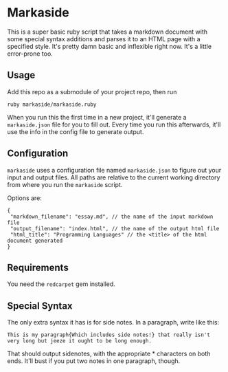 Markaside
=========

This is a super basic ruby script that takes a markdown document with some special syntax additions and parses it to an HTML page with a specified style. It's pretty damn basic and inflexible right now. It's a little error-prone too.

Usage
-----

Add this repo as a submodule of your project repo, then run

	ruby markaside/markaside.ruby

When you run this the first time in a new project, it'll generate a `markaside.json` file for you to fill out. Every time you run this afterwards, it'll use the info in the config file to generate output.

Configuration
-------------

`markaside` uses a configuration file named `markaside.json` to figure out your input and output files. All paths are relative to the current working directory from where you run the `markaside` script.

Options are:

    {
     "markdown_filename": "essay.md", // the name of the input markdown file
     "output_filename": "index.html", // the name of the output html file
     "html_title": "Programming Languages" // the <title> of the html document generated
    }


Requirements
------------

You need the `redcarpet` gem installed.

Special Syntax
--------------

The only extra syntax it has is for side notes. In a paragraph, write like this:

	This is my paragraph{Which includes side notes!} that really isn't very long but jeeze it ought to be long enough.

That should output sidenotes, with the appropriate \* characters on both ends. It'll bust if you put two notes in one paragraph, though.
